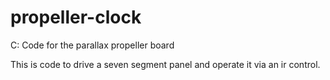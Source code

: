 # propeller-clock
C: Code for the parallax propeller board

This is code to drive a seven segment panel and operate it via an ir control.
